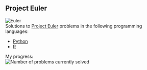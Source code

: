 ## Project Euler

![Euler](http://upload.wikimedia.org/wikipedia/commons/d/d7/Leonhard_Euler.jpg)  
Solutions to [Project Euler](http://projecteuler.net/) problems in the following programming languages:
-  [Python](https://www.python.org/)
-  [R ](http://www.r-project.org/)

My progress:  
![Number of problems currently solved](https://projecteuler.net/profile/bspiering.png)